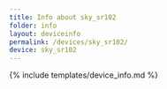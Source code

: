 ```yaml
---
title: Info about sky_sr102
folder: info
layout: deviceinfo
permalink: /devices/sky_sr102/
device: sky_sr102
---
```

{% include templates/device_info.md %}
